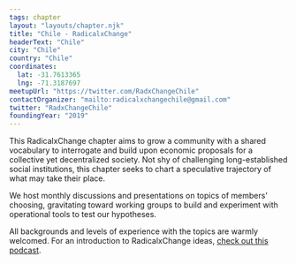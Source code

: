 ```yaml
---
tags: chapter
layout: "layouts/chapter.njk"
title: "Chile - RadicalxChange"
headerText: "Chile"
city: "Chile"
country: "Chile"
coordinates:
  lat: -31.7613365
  lng: -71.3187697
meetupUrl: "https://twitter.com/RadxChangeChile"
contactOrganizer: "mailto:radicalxchangechile@gmail.com"
twitter: "RadxChangeChile"
foundingYear: "2019"
---
```

This RadicalxChange chapter aims to grow a community with a shared vocabulary to interrogate and build upon economic proposals for a collective yet decentralized society. Not shy of challenging long-established social institutions, this chapter seeks to chart a speculative trajectory of what may take their place.

We host monthly discussions and presentations on topics of members’ choosing, gravitating toward working groups to build and experiment with operational tools to test our hypotheses.

All backgrounds and levels of experience with the topics are warmly welcomed. For an introduction to RadicalxChange ideas, [check out this podcast](https://80000hours.org/podcast/episodes/glen-weyl-radically-reforming-capitalism-and-democracy/).